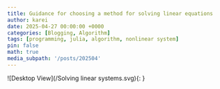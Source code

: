 ```yaml
---
title: Guidance for choosing a method for solving linear equations
author: karei
date: 2025-04-27 00:00:00 +0000
categories: [Blogging, Algorithm]
tags: [programming, julia, algorithm, nonlinear system]
pin: false
math: true
media_subpath: '/posts/202504'
---
```


![Desktop View](/Solving linear systems.svg){: }